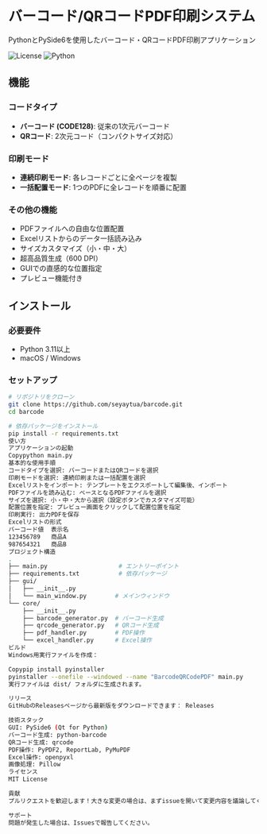 # バーコード/QRコードPDF印刷システム

PythonとPySide6を使用したバーコード・QRコードPDF印刷アプリケーション

![License](https://img.shields.io/badge/license-MIT-blue.svg)
![Python](https://img.shields.io/badge/python-3.11+-blue.svg)

## 機能

### コードタイプ
- **バーコード (CODE128)**: 従来の1次元バーコード
- **QRコード**: 2次元コード（コンパクトサイズ対応）

### 印刷モード
- **連続印刷モード**: 各レコードごとに全ページを複製
- **一括配置モード**: 1つのPDFに全レコードを順番に配置

### その他の機能
- PDFファイルへの自由な位置配置
- Excelリストからのデータ一括読み込み
- サイズカスタマイズ（小・中・大）
- 超高品質生成（600 DPI）
- GUIでの直感的な位置指定
- プレビュー機能付き

## インストール

### 必要要件
- Python 3.11以上
- macOS / Windows

### セットアップ

```bash
# リポジトリをクローン
git clone https://github.com/seyaytua/barcode.git
cd barcode

# 依存パッケージをインストール
pip install -r requirements.txt
使い方
アプリケーションの起動
Copypython main.py
基本的な使用手順
コードタイプを選択: バーコードまたはQRコードを選択
印刷モードを選択: 連続印刷または一括配置を選択
Excelリストをインポート: テンプレートをエクスポートして編集後、インポート
PDFファイルを読み込む: ベースとなるPDFファイルを選択
サイズを選択: 小・中・大から選択（設定ボタンでカスタマイズ可能）
配置位置を指定: プレビュー画面をクリックして配置位置を指定
印刷実行: 出力PDFを保存
Excelリストの形式
バーコード値	表示名
123456789	商品A
987654321	商品B
プロジェクト構造
.
├── main.py                    # エントリーポイント
├── requirements.txt           # 依存パッケージ
├── gui/
│   ├── __init__.py
│   └── main_window.py        # メインウィンドウ
└── core/
    ├── __init__.py
    ├── barcode_generator.py  # バーコード生成
    ├── qrcode_generator.py   # QRコード生成
    ├── pdf_handler.py        # PDF操作
    └── excel_handler.py      # Excel操作
ビルド
Windows用実行ファイルを作成：

Copypip install pyinstaller
pyinstaller --onefile --windowed --name "BarcodeQRCodePDF" main.py
実行ファイルは dist/ フォルダに生成されます。

リリース
GitHubのReleasesページから最新版をダウンロードできます： Releases

技術スタック
GUI: PySide6 (Qt for Python)
バーコード生成: python-barcode
QRコード生成: qrcode
PDF操作: PyPDF2, ReportLab, PyMuPDF
Excel操作: openpyxl
画像処理: Pillow
ライセンス
MIT License

貢献
プルリクエストを歓迎します！大きな変更の場合は、まずissueを開いて変更内容を議論してください。

サポート
問題が発生した場合は、Issuesで報告してください。
